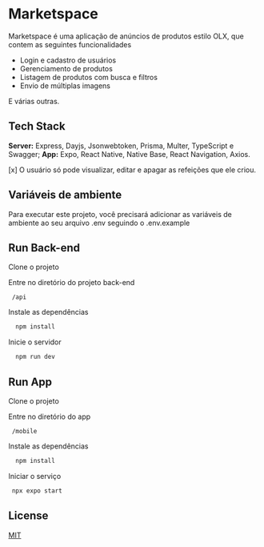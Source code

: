 
# Marketspace

Marketspace é uma aplicação de anúncios de produtos estilo OLX, que contem as seguintes funcionalidades
- Login e cadastro de usuários
- Gerenciamento de produtos
- Listagem de produtos com busca e filtros
- Envio de múltiplas imagens

E várias outras.


## Tech Stack

**Server:** Express, Dayjs, Jsonwebtoken, Prisma, Multer, TypeScript e Swagger;
**App:** Expo, React Native, Native Base, React Navigation,
 Axios.

[x] O usuário só pode visualizar, editar e apagar as refeições que ele criou.
## Variáveis de ambiente

Para executar este projeto, você precisará adicionar as variáveis de ambiente ao seu arquivo .env seguindo o .env.example

## Run Back-end

Clone o projeto

Entre no diretório do projeto back-end
```
 /api
```
Instale as dependências

```bash
  npm install
```

Inicie o servidor

```bash
  npm run dev
```

## Run App

Clone o projeto

Entre no diretório do app
```
 /mobile
```
Instale as dependências

```bash
  npm install
```

Iniciar o serviço

```bash
 npx expo start
```

## License

[MIT](https://choosealicense.com/licenses/mit/)

